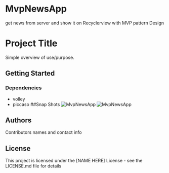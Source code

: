 # MvpNewsApp
get news from server and show it on Recyclerview  with MVP pattern Design
# Project Title

Simple overview of use/purpose.

## Getting Started

### Dependencies

* volley
* piccaso
##Snap Shots
![MvpNewsApp](https://github.com/faridsolgi/MvpNewsApp/blob/master/img/Screenshot_20210722_020313.png?raw=true)
![MvpNewsApp](https://github.com/faridsolgi/MvpNewsApp/blob/master/img/Screenshot_20210722_020323.png?raw=true)
## Authors

Contributors names and contact info

## License

This project is licensed under the [NAME HERE] License - see the LICENSE.md file for details
